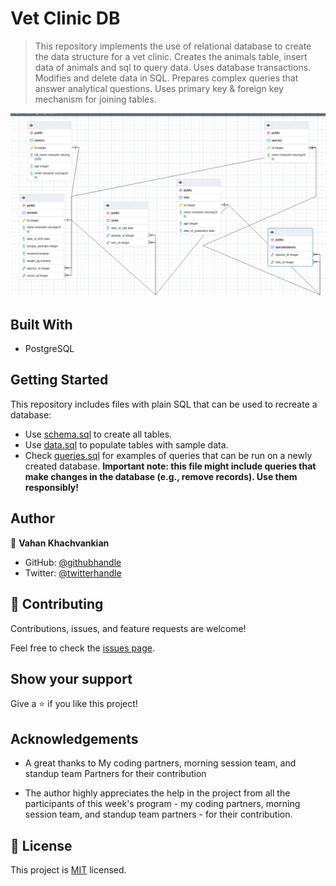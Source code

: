 # Vet Clinic DB

> This repository implements the use of relational database to create the data structure for a vet clinic.
> Creates the animals table, insert data of animals and sql to query data.
> Uses database transactions.
> Modifies and delete data in SQL.
> Prepares complex queries that answer analytical questions.
> Uses primary key & foreign key mechanism for joining tables.

![screenshot](./app_screenshot.png)

## Built With

- PostgreSQL

## Getting Started

This repository includes files with plain SQL that can be used to recreate a database:

- Use [schema.sql](./schema.sql) to create all tables.
- Use [data.sql](./data.sql) to populate tables with sample data.
- Check [queries.sql](./queries.sql) for examples of queries that can be run on a newly created database.
  **Important note: this file might include queries that make changes in the database (e.g., remove records). Use them responsibly!**

## Author

👤 **Vahan Khachvankian**

- GitHub: [@githubhandle](https://github.com/Gegardus)
- Twitter: [@twitterhandle](https://twitter.com/Gegardus)

## 🤝 Contributing

Contributions, issues, and feature requests are welcome!

Feel free to check the [issues page](https://github.com/Gegardus/vet-clinic-db/issues).

## Show your support

Give a ⭐️ if you like this project!

## Acknowledgements

- A great thanks to My coding partners, morning session team, and standup team Partners for their contribution

- The author highly appreciates the help in the project from all the participants of this week's program - my coding partners, morning session team, and standup team partners - for their contribution.

## 📝 License

This project is [MIT](./MIT.md) licensed.
